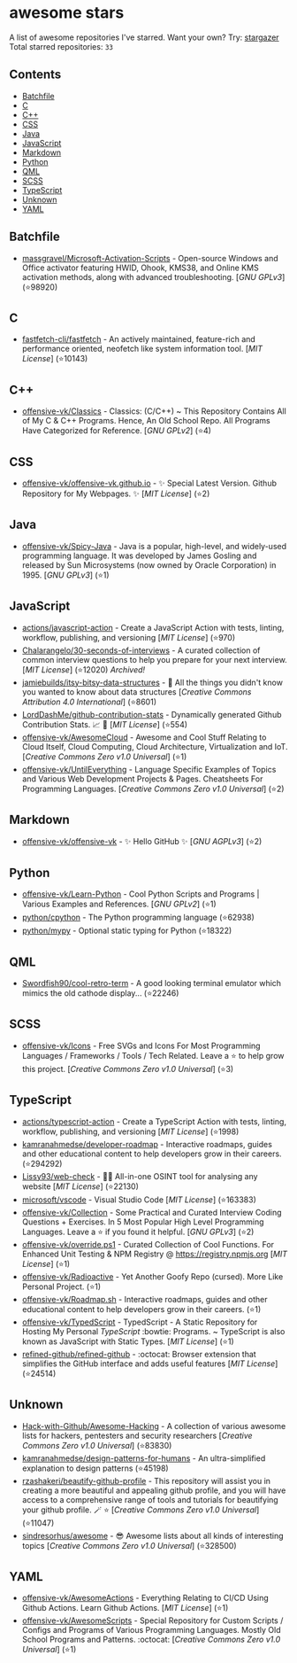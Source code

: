 # awesome stars

A list of awesome repositories I've starred. Want your own? Try: [stargazer](https://github.com/rverst/stargazer)  
Total starred repositories: `33`
## Contents

  - [Batchfile](#batchfile)
  - [C](#c)
  - [C++](#c-1)
  - [CSS](#css)
  - [Java](#java)
  - [JavaScript](#javascript)
  - [Markdown](#markdown)
  - [Python](#python)
  - [QML](#qml)
  - [SCSS](#scss)
  - [TypeScript](#typescript)
  - [Unknown](#unknown)
  - [YAML](#yaml)



## Batchfile

  - [massgravel/Microsoft-Activation-Scripts](https://github.com/massgravel/Microsoft-Activation-Scripts) - Open-source Windows and Office activator featuring HWID, Ohook, KMS38, and Online KMS activation methods, along with advanced troubleshooting. \[*GNU GPLv3*\] (⭐️98920)

## C

  - [fastfetch-cli/fastfetch](https://github.com/fastfetch-cli/fastfetch) - An actively maintained, feature-rich and performance oriented, neofetch like system information tool. \[*MIT License*\] (⭐️10143)

## C++

  - [offensive-vk/Classics](https://github.com/offensive-vk/Classics) - Classics: (C/C++) ~ This Repository Contains All of My C & C++ Programs. Hence, An Old School Repo. All Programs Have Categorized for Reference. \[*GNU GPLv2*\] (⭐️4)

## CSS

  - [offensive-vk/offensive-vk.github.io](https://github.com/offensive-vk/offensive-vk.github.io) - ✨ Special Latest Version. Github Repository for My Webpages.  ✨ \[*MIT License*\] (⭐️2)

## Java

  - [offensive-vk/Spicy-Java](https://github.com/offensive-vk/Spicy-Java) - Java is a popular, high-level, and widely-used programming language. It was developed by James Gosling and released by Sun Microsystems (now owned by Oracle Corporation) in 1995. \[*GNU GPLv3*\] (⭐️1)

## JavaScript

  - [actions/javascript-action](https://github.com/actions/javascript-action) - Create a JavaScript Action with tests, linting, workflow, publishing, and versioning \[*MIT License*\] (⭐️970)
  - [Chalarangelo/30-seconds-of-interviews](https://github.com/Chalarangelo/30-seconds-of-interviews) - A curated collection of common interview questions to help you prepare for your next interview. \[*MIT License*\] (⭐️12020) *Archived!*
  - [jamiebuilds/itsy-bitsy-data-structures](https://github.com/jamiebuilds/itsy-bitsy-data-structures) - :european_castle: All the things you didn't know you wanted to know about data structures \[*Creative Commons Attribution 4.0 International*\] (⭐️8601)
  - [LordDashMe/github-contribution-stats](https://github.com/LordDashMe/github-contribution-stats) - Dynamically generated Github Contribution Stats. :chart_with_upwards_trend: :calendar: \[*MIT License*\] (⭐️554)
  - [offensive-vk/AwesomeCloud](https://github.com/offensive-vk/AwesomeCloud) - Awesome and Cool Stuff Relating to Cloud Itself, Cloud Computing, Cloud Architecture, Virtualization and IoT. \[*Creative Commons Zero v1.0 Universal*\] (⭐️1)
  - [offensive-vk/UntilEverything](https://github.com/offensive-vk/UntilEverything) - Language Specific Examples of Topics and Various Web Development Projects & Pages. Cheatsheets For Programming Languages.  \[*Creative Commons Zero v1.0 Universal*\] (⭐️2)

## Markdown

  - [offensive-vk/offensive-vk](https://github.com/offensive-vk/offensive-vk) - ✨ Hello GitHub ✨ \[*GNU AGPLv3*\] (⭐️2)

## Python

  - [offensive-vk/Learn-Python](https://github.com/offensive-vk/Learn-Python) - Cool Python Scripts and Programs | Various Examples and References. \[*GNU GPLv2*\] (⭐️1)
  - [python/cpython](https://github.com/python/cpython) - The Python programming language (⭐️62938)
  - [python/mypy](https://github.com/python/mypy) - Optional static typing for Python (⭐️18322)

## QML

  - [Swordfish90/cool-retro-term](https://github.com/Swordfish90/cool-retro-term) - A good looking terminal emulator which mimics the old cathode display... (⭐️22246)

## SCSS

  - [offensive-vk/Icons](https://github.com/offensive-vk/Icons) - Free SVGs and Icons For Most Programming Languages / Frameworks / Tools / Tech Related. Leave a ⭐ to help grow this project. \[*Creative Commons Zero v1.0 Universal*\] (⭐️3)

## TypeScript

  - [actions/typescript-action](https://github.com/actions/typescript-action) - Create a TypeScript Action with tests, linting, workflow, publishing, and versioning \[*MIT License*\] (⭐️1998)
  - [kamranahmedse/developer-roadmap](https://github.com/kamranahmedse/developer-roadmap) - Interactive roadmaps, guides and other educational content to help developers grow in their careers. (⭐️294292)
  - [Lissy93/web-check](https://github.com/Lissy93/web-check) - 🕵️‍♂️ All-in-one OSINT tool for analysing any website \[*MIT License*\] (⭐️22130)
  - [microsoft/vscode](https://github.com/microsoft/vscode) - Visual Studio Code \[*MIT License*\] (⭐️163383)
  - [offensive-vk/Collection](https://github.com/offensive-vk/Collection) - Some Practical and Curated Interview Coding Questions + Exercises. In 5 Most Popular High Level Programming Languages. Leave a ⭐ if you found it helpful. \[*GNU GPLv3*\] (⭐️2)
  - [offensive-vk/override.ps1](https://github.com/offensive-vk/override.ps1) - Curated Collection of Cool Functions. For Enhanced Unit Testing & NPM Registry @ <https://registry.npmjs.org> \[*MIT License*\] (⭐️1)
  - [offensive-vk/Radioactive](https://github.com/offensive-vk/Radioactive) - Yet Another Goofy Repo (cursed). More Like Personal Project. (⭐️1)
  - [offensive-vk/Roadmap.sh](https://github.com/offensive-vk/Roadmap.sh) - Interactive roadmaps, guides and other educational content to help developers grow in their careers. (⭐️1)
  - [offensive-vk/TypedScript](https://github.com/offensive-vk/TypedScript) - TypedScript - A Static Repository for Hosting My Personal *TypeScript* :bowtie: Programs. ~ TypeScript is also known as JavaScript with Static Types. \[*MIT License*\] (⭐️1)
  - [refined-github/refined-github](https://github.com/refined-github/refined-github) - :octocat: Browser extension that simplifies the GitHub interface and adds useful features \[*MIT License*\] (⭐️24514)

## Unknown

  - [Hack-with-Github/Awesome-Hacking](https://github.com/Hack-with-Github/Awesome-Hacking) - A collection of various awesome lists for hackers, pentesters and security researchers \[*Creative Commons Zero v1.0 Universal*\] (⭐️83830)
  - [kamranahmedse/design-patterns-for-humans](https://github.com/kamranahmedse/design-patterns-for-humans) - An ultra-simplified explanation to design patterns (⭐️45198)
  - [rzashakeri/beautify-github-profile](https://github.com/rzashakeri/beautify-github-profile) - This repository will assist you in creating a more beautiful and appealing github profile, and you will have access to a comprehensive range of tools and tutorials for beautifying your github profile.  🪄 ⭐   \[*Creative Commons Zero v1.0 Universal*\] (⭐️11047)
  - [sindresorhus/awesome](https://github.com/sindresorhus/awesome) - 😎 Awesome lists about all kinds of interesting topics \[*Creative Commons Zero v1.0 Universal*\] (⭐️328500)

## YAML

  - [offensive-vk/AwesomeActions](https://github.com/offensive-vk/AwesomeActions) - Everything Relating to CI/CD Using Github Actions. Learn Github Actions. \[*MIT License*\] (⭐️1)
  - [offensive-vk/AwesomeScripts](https://github.com/offensive-vk/AwesomeScripts) - Special Repository for Custom Scripts / Configs and Programs of Various Programming Languages. Mostly Old School Programs and Patterns. :octocat: \[*Creative Commons Zero v1.0 Universal*\] (⭐️1)

